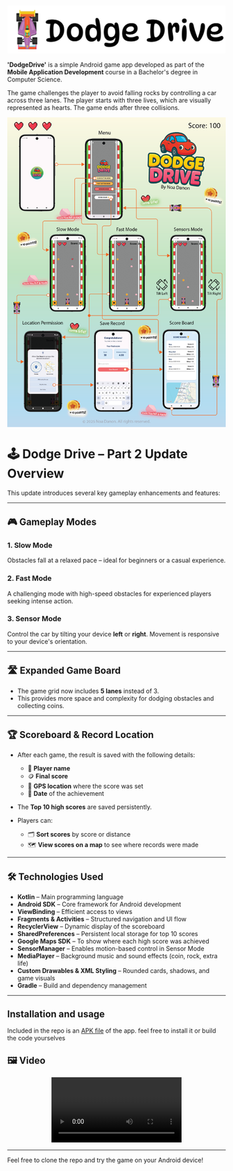 <div align="center">
  <img src="screenshots/dodgeDrive_headerpng.png" alt="Game flow"/>
</div>

**'DodgeDrive'** is a simple Android game app developed as part of the **Mobile Application Development** course in a Bachelor's degree in Computer Science.

The game challenges the player to avoid falling rocks by controlling a car across three lanes. The player starts with three lives, which are visually represented as hearts. The game ends after three collisions.

<div align="center">
  <img src="screenshots/game_workflow.png" alt="Game flow"/>
</div>

# 🕹️ Dodge Drive – Part 2 Update Overview

This update introduces several key gameplay enhancements and features:

---

## 🎮 Gameplay Modes

### 1. Slow Mode  
Obstacles fall at a relaxed pace – ideal for beginners or a casual experience.

### 2. Fast Mode  
A challenging mode with high-speed obstacles for experienced players seeking intense action.

### 3. Sensor Mode  
Control the car by tilting your device **left** or **right**. Movement is responsive to your device's orientation.

---

## 🛣️ Expanded Game Board

- The game grid now includes **5 lanes** instead of 3.
- This provides more space and complexity for dodging obstacles and collecting coins.

---

## 🏆 Scoreboard & Record Location

- After each game, the result is saved with the following details:
  - 👤 **Player name**
  - 🪙 **Final score**
  - 📍 **GPS location** where the score was set
  - 📅 **Date** of the achievement

- The **Top 10 high scores** are saved persistently.

- Players can:
  - 🗂️ **Sort scores** by score or distance
  - 🗺️ **View scores on a map** to see where records were made

---

## 🛠️ Technologies Used

- **Kotlin** – Main programming language
- **Android SDK** – Core framework for Android development
- **ViewBinding** – Efficient access to views
- **Fragments & Activities** – Structured navigation and UI flow
- **RecyclerView** – Dynamic display of the scoreboard
- **SharedPreferences** – Persistent local storage for top 10 scores
- **Google Maps SDK** – To show where each high score was achieved
- **SensorManager** – Enables motion-based control in Sensor Mode
- **MediaPlayer** – Background music and sound effects (coin, rock, extra life)
- **Custom Drawables & XML Styling** – Rounded cards, shadows, and game visuals
- **Gradle** – Build and dependency management

---

## Installation and usage
Included in the repo is an [APK file](https://github.com/noadanon220/DodgeDrive/blob/main/com.danono.dodgedrive.apk) of the app. feel free to install it or build the code yourselves

## 🖼️ Video

<div align="center">
  <video src="https://github.com/user-attachments/assets/1cfd9886-8e4a-4806-beda-5e991bcef17a" alt="DodgeDrive Demo" ></video>
</div>


---

Feel free to clone the repo and try the game on your Android device!

